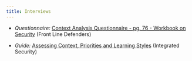 ```yaml
---
title: Interviews
---
```


  * *Questionnaire:* [Context Analysis Questionnaire - pg. 76 - Workbook on Security](http://frontlinedefenders.org/files/workbook_eng.pdf) (Front Line Defenders)

  * *Guide:* [Assessing Context, Priorities and Learning Styles](http://integratedsecuritymanual.org/sites/default/files/integratedsecurity_themanual_1.pdf#page=27) (Integrated Security)
